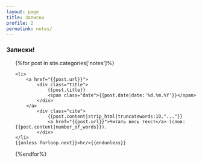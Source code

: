 ```yaml
---
layout: page
title: Записки
profile: 2
permalink: notes/
---
```


### Записки!

<ul class="list">
{%for post in site.categories['notes']%}

    <li>
        <a href="{{post.url}}">
            <div class="title">
                {{post.title}}
                <span class="date">{{post.date|date:'%d.%m.%Y'}}</span>
            </div>
        </a>
            <div class="cite">
                {{post.content|strip_html|truncatewords:10,"..."}}
                <a href="{{post.url}}">Читать весь текст</a> (слов: {{post.content|number_of_words}}).
            </div>
    </li>
    {{unless forloop.next}}<hr/>{{endunless}}
{%endfor%}
</ul>
